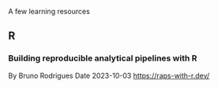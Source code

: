 A few learning resources



## R

### Building reproducible analytical pipelines with R
By Bruno Rodrigues
Date 2023-10-03
https://raps-with-r.dev/
